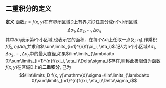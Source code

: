 ## 二重积分的定义
**定义** 函数$z = f(x,y)$在有界闭区域D上有界,将D任意分成n个小闭区域
$$\Delta \sigma_1, \Delta \sigma_2, \cdots, \Delta \sigma_n$$
其中$\Delta \sigma_i$表示第i个小区域,也表示它的面积．在每个$\Delta \sigma_i$上任取一点$(\xi_i, \eta_i)$,作乘积$f(\xi_i, \eta_i)\Delta \sigma_i$,并求和$\sum\limits_{i=1}^{n}f(\xi_i, \eta_i)$.记$\lambda$为n个小区域$\Delta \sigma_1, \Delta \sigma_2, \cdots, \Delta \sigma_n$中的最大直径,如果$\lim\limits_{\lambda\to 0}\sum\limits_{i=1}^{n}f(\xi_i, \eta_i)\Delta\sigma_i$存在,则称此极限值为函数$f(x, y)$在区域D上的**二重积分**, 己为 
$$\iint\limits_D f(x, y)\mathrm{d}\sigma=\lim\limits_{\lambda\to 0}\sum\limits_{i=1}^{n}f(\xi, \eta_i)\Delta\sigma_i$$

